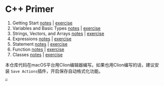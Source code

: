 # C++ Primer

1. Getting Start  [notes](./chapter_1/note.md) | [exercise](./chapter_1/exercise.md)
2. Variables and Basic Types  [notes](./chapter_2/note.md) | [exercise](./chapter_2/exercise.md)
3. Strings, Vectors, and Arrays  [notes](./chapter_3/note.md) | [exercise](./chapter_3/exercise.md)
4. Expressions  [notes](./chapter_4/note.md) | [exercise](./chapter_4/exercise.md)
5. Statement  [notes](./chapter_5/note.md) | [exercise](./chapter_5/exercise.md)
6. Function  [notes](./chapter_6/note.md) | [exercise](./chapter_6/exercise.md)
7. Classes  [notes](./chapter_7/note.md) | [exercise](./chapter_7/exercise.md)

本仓库代码在macOS平台用Clion编辑器编写。如果也用Clion编写的话，建议安装 `Save Actions`插件，开启保存自动格式化功能。

<img src="https://cdn.jsdelivr.net/gh/CarberryChai/oss@master/image/8lGODA-Yl0nIQ.png" style="zoom:50%;" />


